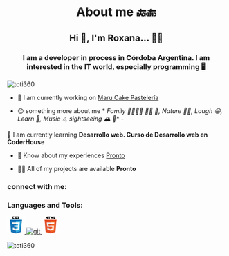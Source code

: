 <h1 align="center">About me   🔙🔚</h1>
<h2 align="center">Hi 👋, I'm Roxana... 👩‍💻</h2>
<h3 align="center">I am a developer in process in Córdoba Argentina. I am interested in the IT world, especially programming 🖥️</h3>

<p align="left"> <img src="https://komarev.com/ghpvc/?username=toti360&label=Profile%20views&color=0e75b6&style=flat " alt="toti360" /> </p>

- 🔭 I am currently working on [Maru Cake Pastelería](https://toti360.github.io/maru-cake-pasteleria/)

- 😊 something more about me * *Family 👨‍👩‍👧‍👦 👵👴 🐶, Nature 🌳🌱, Laugh 😁, Learn 📖, Music 🎶, sightseeing 🏔️ 🛵** -

🌱 I am currently learning **Desarrollo web. Curso de Desarrollo web en CoderHouse**

- 📄 Know about my experiences [Pronto](Pronto)

- 👨‍💻 All of my projects are available  **Pronto**

<h3 align="left">connect with me:</h3>
<p align="left" >
</p>

<h3 align="left">Languages ​​and Tools:</h3>
<p align="left"> <a href="https://www.w3schools.com/css/" target=" _blank" rel="noreferrer"> <img src="https://raw.githubusercontent.com/devicons/devicon/master/icons/css3/css3-original-wordmark.svg" alt="css3" width="40 " height="40"/> </a> <a href="https://git-scm.com/" target="_blank" rel="noreferrer"> <img src="https://www. vectorlogo.zone/logos/git-scm/git-scm-icon.svg" alt="git" width="40" height="40"/> </a> <a href="https://www. w3.org/html/" target="_blank" rel="noreferrer"> <img src="https://raw.githubusercontent.com/devicons/devicon/master/icons/html5/html5-original-wordmark.svg " alt="html5" width="40" height="40"/> </a> </p> <p>

<img align="center" src="https://github-readme-stats.vercel .app/api/top-langs?username=toti360&show_icons=true&locale=en&layout=compact" alt="toti360" /></p>
